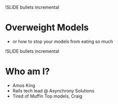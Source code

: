 !SLIDE bullets incremental
# Overweight Models #

* or how to stop your models from eating so much

!SLIDE bullets incremental
# Who am I? #

* Amos King
* Rails tech lead @ Asynchrony Solutions
* Tired of Muffin Top models, Craig
